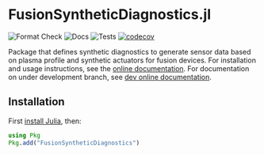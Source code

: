 # FusionSyntheticDiagnostics.jl

![Format Check](https://github.com/ProjectTorreyPines/FusionSyntheticDiagnostics.jl/actions/workflows/format_check.yml/badge.svg)
![Docs](https://github.com/ProjectTorreyPines/FusionSyntheticDiagnostics.jl/actions/workflows/make_docs.yml/badge.svg)
![Tests](https://github.com/ProjectTorreyPines/FusionSyntheticDiagnostics.jl/actions/workflows/test.yml/badge.svg)
[![codecov](https://codecov.io/gh/ProjectTorreyPines/FusionSyntheticDiagnostics.jl/graph/badge.svg?token=ZJBRLAXIS1)](https://codecov.io/gh/ProjectTorreyPines/FusionSyntheticDiagnostics.jl)

Package that defines synthetic diagnostics to generate sensor data based on plasma profile and synthetic actuators for fusion devices. For installation and usage instructions, see the [online documentation](https://projecttorreypines.github.io/FusionSyntheticDiagnostics.jl/stable). For documentation on under development branch, see [dev online documentation](https://projecttorreypines.github.io/FusionSyntheticDiagnostics.jl/dev).

## Installation

First [install Julia](https://github.com/JuliaLang/juliaup?tab=readme-ov-file#juliaup---julia-version-manager), then:

```julia
using Pkg
Pkg.add("FusionSyntheticDiagnostics")
```